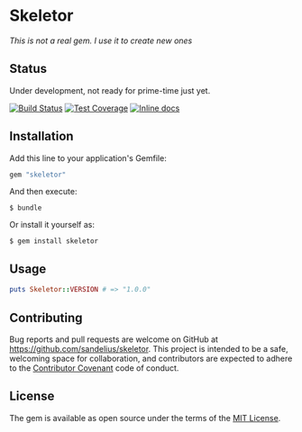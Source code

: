 # Skeletor

*This is not a real gem. I use it to create new ones*

## Status

Under development, not ready for prime-time just yet.

[![Build Status](https://travis-ci.org/sandelius/skeletor.svg?branch=master)](https://travis-ci.org/sandelius/skeletor)
[![Test Coverage](https://codeclimate.com/github/sandelius/skeletor/badges/coverage.svg)](https://codeclimate.com/github/sandelius/skeletor/coverage)
[![Inline docs](http://inch-ci.org/github/sandelius/skeletor.svg?branch=master)](http://inch-ci.org/github/sandelius/skeletor)

## Installation

Add this line to your application's Gemfile:

```ruby
gem "skeletor"
```

And then execute:

```
$ bundle
```

Or install it yourself as:

```
$ gem install skeletor
```

## Usage

```ruby
puts Skeletor::VERSION # => "1.0.0"
```

## Contributing

Bug reports and pull requests are welcome on GitHub at https://github.com/sandelius/skeletor. This project is intended to be a safe, welcoming space for collaboration, and contributors are expected to adhere to the [Contributor Covenant](http://contributor-covenant.org) code of conduct.

## License

The gem is available as open source under the terms of the [MIT License](http://opensource.org/licenses/MIT).
